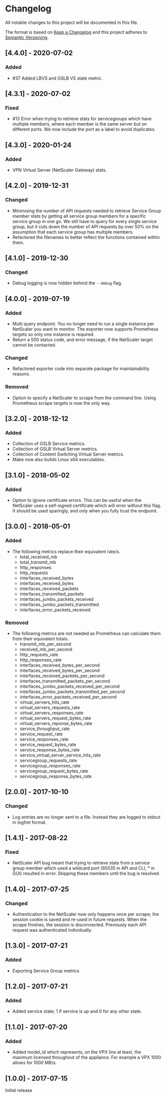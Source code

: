# Changelog
All notable changes to this project will be documented in this file.

The format is based on [Keep a Changelog](http://keepachangelog.com/en/1.0.0/)
and this project adheres to [Semantic Versioning](http://semver.org/spec/v2.0.0.html).

## [4.4.0] - 2020-07-02
### Added
 - #37 Added LBVS and GSLB VS state metric.

## [4.3.1] - 2020-07-02
### Fixed
 - #13 Error when trying to retrieve stats for servicegroups which have multiple members, where each member is the same server but on different ports.  We now include the port as a label to avoid duplicates.

## [4.3.0] - 2020-01-24
### Added
 - VPN Virtual Server (NetScaler Gateway) stats.

## [4.2.0] - 2019-12-31
### Changed
 - Minimising the number of API requests needed to retrieve Service Group member stats by getting all service group members for a specific service group in one go.  We still have to query for every single service group, but it cuts down the number of API requests by over 50% on the assumption that each service group has multiple members.
 - Refactored the filenames to better reflect the functions contained within them.

## [4.1.0] - 2019-12-30
### Changed
 - Debug logging is now hidden behind the `--debug` flag.

## [4.0.0] - 2019-07-19
### Added
 - Multi query endpoint.  You no longer need to run a single instance per NetScaler you want to monitor.  The exporter now supports Prometheus targets so only one instance is required.
 - Return a 500 status code, and error message, if the NetScaler target cannot be contacted.

### Changed
 - Refactored exporter code into separate package for maintainability reasons.

### Removed
 - Option to specify a NetScaler to scrape from the command line.  Using Prometheus scrape targets is now the only way.

## [3.2.0] - 2018-12-12
### Added
 - Collection of GSLB Service metrics.
 - Collection of GSLB Virtual Server metrics.
 - Collection of Content Switching Virtual Server metrics.
 - Make now also builds Linux x64 executables.

## [3.1.0] - 2018-05-02
### Added
 - Option to ignore certificate errors.  This can be useful when the NetScaler uses a self-signed certificate which will error without this flag.  It should be used sparingly, and only when you fully trust the endpoint.

## [3.0.0] - 2018-05-01
### Added
 - The following metrics replace their equivalent rate/s.
   - total_received_mb
   - total_transmit_mb
   - http_responses
   - http_requests
   - interfaces_received_bytes
   - interfaces_received_bytes
   - interfaces_received_packets
   - interfaces_transmitted_packets
   - interfaces_jumbo_packets_received
   - interfaces_jumbo_packets_transmitted
   - interfaces_error_packets_received

### Removed
 - The following metrics are not needed as Prometheus can calculate them from their equivalent totals.
   - transmit_mb_per_second
   - received_mb_per_second
   - http_requests_rate
   - http_responses_rate
   - interfaces_received_bytes_per_second
   - interfaces_received_bytes_per_second
   - interfaces_received_packets_per_second
   - interfaces_transmitted_packets_per_second
   - interfaces_jumbo_packets_received_per_second
   - interfaces_jumbo_packets_transmitted_per_second
   - interfaces_error_packets_received_per_second
   - virtual_servers_hits_rate
   - virtual_servers_requests_rate
   - virtual_servers_responses_rate
   - virtual_servers_request_bytes_rate
   - virtual_servers_reponse_bytes_rate
   - service_throughput_rate
   - service_request_rate
   - service_responses_rate
   - service_request_bytes_rate
   - service_response_bytes_rate
   - service_virtual_server_service_hits_rate
   - servicegroup_requests_rate
   - servicegroup_responses_rate
   - servicegroup_request_bytes_rate
   - servicegroup_response_bytes_rate

## [2.0.0] - 2017-10-10
### Changed
 - Log entries are no longer sent to a file.  Instead they are logged to stdout in logfmt format.

## [1.4.1] - 2017-08-22
### Fixed
 - NetScaler API bug meant that trying to retrieve stats from a service group member which used a wildcard port (65535 in API and CLI, * in GUI) resulted in error.  Skipping these members until the bug is resolved.

## [1.4.0] - 2017-07-25
### Changed
 - Authentication to the NetScaler now only happens once per scrape; the session cookie is saved and re-used in future requests.  When the scrape finishes, the session is disconnected.  Previously each API request was authenticated individually.

## [1.3.0] - 2017-07-21
### Added
 - Exporting Service Group metrics

## [1.2.0] - 2017-07-21
### Added
 - Added service state; 1 if service is up and 0 for any other state.

## [1.1.0] - 2017-07-20
### Added
 - Added model_id which represents, on the VPX line at least, the maximum licensed throughout of the appliance.  For example a VPX 1000 allows for 1000 MB/s.

## [1.0.0] - 2017-07-15
Initial release
